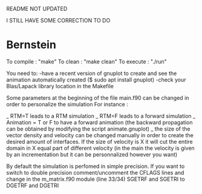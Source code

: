 README NOT UPDATED

I STILL HAVE SOME CORRECTION TO DO



# Bernstein

To compile : "make"
To clean : "make clean"
To execute : "./run"

You need to:  -have a recent version of gnuplot to create and see the animation automatically created ($ sudo apt install gnuplot)
             -check your Blas/Lapack library location in the Makefile
            
            
 Some parameters at the beginning of the file main.f90 can be changed in order to personalize the simulation
For instance :
 
_ RTM=T leads to a RTM simulation
_ RTM=F leads to a forward simulation
_ Animation = T or F to have a forward animation (the backward propagation can be obtained by modifying the script animate.gnuplot)
_ the size of the vector density and velocity can be changed manually in order to create the desired amount of interfaces. If the size of velocity is X it will cut the entire domain in X equal part of different velocity (in the main the velocity is given by an incrementation but it can be personnalized however you want)

By default the simulation is perfomed in simple precision. If you want to switch to double precision comment/uncomment the CFLAGS lines and change in the m_matrix.f90 module (line 33/34) SGETRF and SGETRI to DGETRF and DGETRI 
 